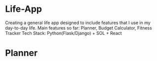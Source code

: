 # Life-App
Creating a general life app designed to include features that I use in my day-to-day life.
Main features so far: Planner, Budget Calculator, Fitness Tracker
Tech Stack: Python(Flask/Django) + SOL + React


# Planner



